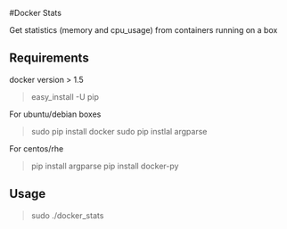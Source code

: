 #Docker Stats

Get statistics (memory and cpu_usage) from containers running on a box

## Requirements 

docker version > 1.5

> easy_install -U pip

For ubuntu/debian boxes
> sudo pip install docker 
> sudo pip instlal argparse 

For centos/rhe
> pip install argparse
> pip install docker-py

## Usage
> sudo ./docker_stats
